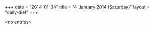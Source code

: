 +++
date = "2014-01-04"
title = "4 January 2014 (Saturday)"
layout = "daily-diet"
+++


\<no entries\>
